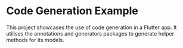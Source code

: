 # Code Generation Example

This project showcases the use of code generation in a Flutter app. It utilises the annotations and generators packages to generate helper methods for its models.
